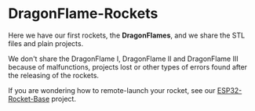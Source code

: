 # DragonFlame-Rockets

Here we have our first rockets, the **DragonFlames**, and we share the STL files and plain projects.

We don't share the DragonFlame I, DragonFlame II and DragonFlame III because of malfunctions, projects lost or other types of errors found after the releasing of the rockets.

If you are wondering how to remote-launch your rocket, see our [ESP32-Rocket-Base](https://github.com/Space-Propulsion-Laboratory/ESP32-Rocket-Base) project.
